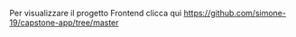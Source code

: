 Per visualizzare il progetto Frontend clicca qui https://github.com/simone-19/capstone-app/tree/master

